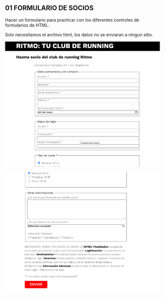 ## 01 FORMULARIO DE SOCIOS

Hacer un formulario para practicar con los diferentes controles de formularios de HTML.

Solo necesitamos el archivo html, los datos no se enviaran a ningun sitio.

![imagen del formulario 1](../img/img_f1_1.png)

![imagen del formulario 2](../img/img_f1_2.png)
